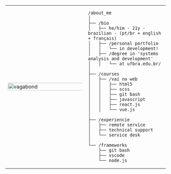 <table>
  <tr>
    <td style="width: 50%;">
      <img src="https://github.com/souzlume/souzlume/blob/main/vagabond.jpg" alt="vagabond" style="width: 200%; border: none;">
    </td>

<td style="width: 50%; vertical-align: top;">
  
    /about_me
    │
    ├── /bio
    │   ├── he/him - 21y - brazilian - (pt/br + english + français)
    │   ├── /personal portfolio
    │   │   └── in development!
    │   ├── /degree in 'systems analysis and development'
    │   │   └── at ufbra.edu.br/
    │
    ├── /courses
    │   ├── /vai na web
    │   │   ├── html5
    │   │   ├── scss
    │   │   ├── git bash
    │   │   ├── javascript
    │   │   ├── react.js
    │   │   └── vue.js
    │
    ├── /experiencie
    │   ├── remote service
    │   ├── technical support
    │   └── service desk
    │
    └── /frameworks
        ├── git bash
        ├── vscode
        └── node.js
        
    
  </tr>
</table>
